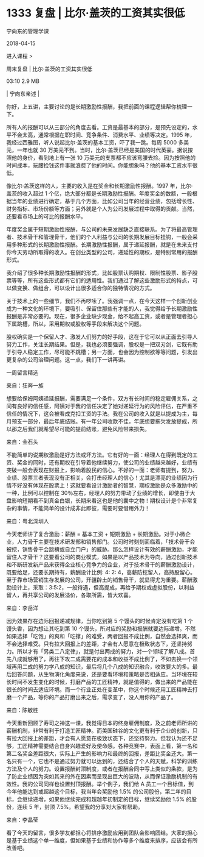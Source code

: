 # 1333 复盘 | 比尔·盖茨的工资其实很低

宁向东的管理学课

2018-04-15


进入课程 >

周末复盘 | 比尔·盖茨的工资其实很低

03:10 2.9 MB


| 宁向东亲述 |

你好，上五讲，主要讨论的是长期激励性报酬，我把前面的课程逻辑帮你梳理一下。

所有人的报酬可以从三部分的角度去看。工资是最基本的部分，是预先设定的，水平不会太高，通常根据在职时间、竞争条件、消费水平、业绩等决定。1995 年，我经过西雅图，听人说起比尔·盖茨的基本工资，吓了我一跳。每周 5000 多美元，一年也就 30 万美元不到。当时，比尔·盖茨已经是美国的时代英豪。据说按照他的身价，看到地上有一张 10 万美元的支票都不应该弯腰去捡。因为按照他的时间成本，玩腰捡钱这件事就浪费了他的时间。你能想象吗？他的基本工资水平很低。

像比尔·盖茨这样的人，主要的收入是在奖金和长期激励性报酬。1997 年，比尔·盖茨的收入超过 1 个亿，绝大部分都是长期激励性报酬。年度奖金的数额，一般根据当年的业绩进行确定，基于几个方面，比如公司当年的经营业绩，包括增长性、财务指标、市场份额等方面；另外就是个人为公司发展过程中取得的贡献。当然，还要看市场上的可比的报酬水平。

年度奖金属于短期激励性报酬，与公司的未来发展缺乏直接联系。为了将最高管理者、技术骨干和管理骨干，他们的个人利益与公司的长期发展目标挂钩，一般会采用多种形式的长期激励性报酬。长期激励性报酬，属于递延报酬，就是在未来支付你今天劳动所取得的收入。在创业类型的公司，递延性的期权，是特别常用的报酬形式。

我介绍了很多种长期激励性报酬的形式，比如股票认购期权、限制性股票、影子股票等等，所有这些形式都有它们的适用性。我们通过了解这些激励形式的特点，可以做变换、做组合，可以设计出很多适合你的独特情况的方式。

关于技术上的一些细节，我们不再啰嗦了。我强调一点，在今天这样一个创新创业成为一种文化的环境下，要吸引、保留住那些有才能的人，我觉得给予长期激励性报酬是非常必要的。现在，很多企业缺少现金，给不起高工资，或者是管理者担心下属跳槽，所以，采用期权或股权等手段来解决这个问题。

股权确实是一个保留人才、激发人们努力的好手段，这在于它可以从正面去引导人努力工作，关注长期结果。但是，我也必须要强调，股权是一把双刃剑，它既有助于引导人稳定工作，尽可能不跳槽；另一方面，也会因为控制欲等等问题，引发出更复杂的公司治理问题。这一点，我们下一讲再讲。

一周留言精选

来自：狂奔一族

想要给保姆阿姨递延报酬，需要满足一个条件，双方有长时间的稳定雇佣关系，之间有良好的信任感，阿姨对于我的信任决定了她对递延行为的风险评估，在严重不信任的情况下，这会被看成克扣工资的手法。我在公司的收入就是以提成为主，每月预支一部分，最后年底结账。有一年公司收款不佳，年底想要拖欠发放提成，所以那之后我们就希望尽可能的提前结账，避免风险带来损失。

来自：金石头

不能简单的说期权激励是好方法或坏方法。它有好的一面：经理人在得到既定的工资、奖金的同时，还有期权在引导着他继续努力，使公司的业绩越来越好，业绩有突破一般会表现在财报上，影响着股民的信心。不好的一面：老师有提到，努力、业绩、股票三者表现没有正相关，会打击经理人的信心！尤其是漂亮的业绩因为行情不好没有体现在股票上！这就要看设计激励者的智慧，期权激励是众多激励中的一种，比例可以控制在 30％左右，经理人的努力带动了业绩的增长，即使由于大盘影响短期看不到真金白银，长期来看这也是他的囊中之物！期权设计是个非常复杂的事情，不能简单的设计成非此即彼，需要时要借用外力！

来自：粤北深圳人

今天老师讲了复合激励：薪酬 = 基本工资 + 短期激励 + 长期激励。对于小微企业，人力骨干主要在技术研发部和销售部门。公司时时刻刻面临着，「技术骨干会被挖，销售骨干会跳槽或自立门户」的威胁。那么怎样设计有效的薪酬激励，才能留住人才骨干？这要看公司的商业模式，如果是以产品技术为导向，通过创新技术和不断研发新产品来获得企业核心竞争力的企业，对于技术骨干的薪酬激励设计，既要给足，还要长期持有，薪酬设计比例: 4: 2: 4，高薪防挖留人，高持股留心。至于靠市场营销生存发展的公司，开疆辟土的销售骨干，就显得尤为重要。薪酬激励设计上，采取：3:5:2，一般待遇，但高提成，再给予期权或虚拟股份，以利益留人，再共享公司的发展溢价，各取所需，皆大欢喜。

来自：李岳洋

因为效果存在边际回报递减规律，当你吃到第 5 个馒头的时候肯定没有吃第 1 个馒头香，因为想让其吃到第 10 个馒头，所对应的奖励和报酬就要边际递增。不然如果选择「吃饱」的爽和「吃撑」的难受，两者回报不成比例，自然会选择爽，而不会选择难受。只有拉大回报上的差距，才会有人愿意在极致状态下，还坚持努力。所以才有「另类二八定律」，就是付出两成的努力，对一个领域了解八成。首先八成就够用了，再往下攻二成需要花的成本和收益不成比例了，不如去换一个领域再用二成的努力学八成的知识，最后将几个八成的知识融合，收效要大的多。最后回答问题，从生物演化角度来说，还是要看环境和策略是否相适应。当环境在较长时间不发生变化的时候，打磨产品的工匠精神，就是值得的，做出来的产品能在很长的时间去适应环境。而一个行业正处在变革中，你这个时候还用工匠精神去打磨一个产品，等你的产品打磨出来之后，需求变了，没人用你的产品了。

来自：陈敏胜

今天重新回顾了寿司之神这一课，我觉得日本的终身雇佣制度，及之前老师所讲的薪酬机制，非常有利于打造工匠精神。而美国硅谷的文化更有利于企业的创新，只有拉大回报上的差距，才会有人愿意在极致状态下，还坚持努力。但我认为还不足够，工匠精神需要结合自身兴趣爱好及使命感。各种竞赛中，表面上看，第一名和第二名奖金差距很大，实际上产生的影响力和最终的回报，差距比奖金还大。第一名只有一个，它也不是通过努力就可以达到的，还结合了个人的天赋，科学的训练方法及个人的努力。设置报酬封顶制度，或者在报酬合同中写上类似的条款，是为了防止业绩因为突如其来的外在因素而呈现出巨大的波动，从而保证激励机制的有效性。我的公司同样也设置封顶报酬。举个例子，我们给 A 员工一个目标值，到今年他能达到或超越这个目标，我当年会奖励他 1.5% 的公司股份，第二年的目标，会继续递增，如果他继续完成和超越年初制定的目标，继续奖励他 1.5% 的股份，连续 5 年，封顶 7.5%。希望我的分享对大家有帮助。

来自：李晶莹

看了今天的留言，很多学友都担心将排序激励应用到团队会影响团结。大家的担心是基于业绩这个单一维度，但如果基于业绩和协作等多个维度来排序，应该会有所改善吧。

